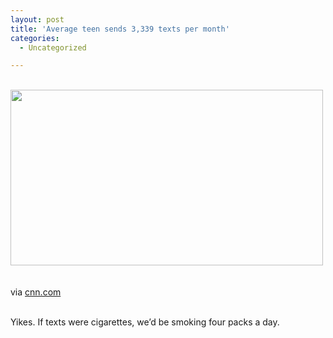```yaml
---
layout: post
title: 'Average teen sends 3,339 texts per month'
categories:
  - Uncategorized

---
```


<div class="posterous_bookmarklet_entry"><br /><a href="http://openmobile2.files.wordpress.com/2010/10/media_httpi2cdnturner_njaph-scaled1000.jpg"><img src="http://openmobile2.files.wordpress.com/2010/10/media_httpi2cdnturner_njaph-scaled1000.jpg?w=300" width="500" height="281" /></a><br /><br /><br /><div class="posterous_quote_citation">via <a href="http://www.cnn.com/2010/TECH/mobile/10/15/teen.texting.mashable/index.html">cnn.com</a></div><br /><p>Yikes. If texts were cigarettes, we&#8217;d be smoking four packs a day.</p></div><div class="blogger-post-footer"><img width="1" height="1" src="https://blogger.googleusercontent.com/tracker/8920950033468593796-4349050027106819462?l=openmobile.blogspot.com" alt="" /></div>
